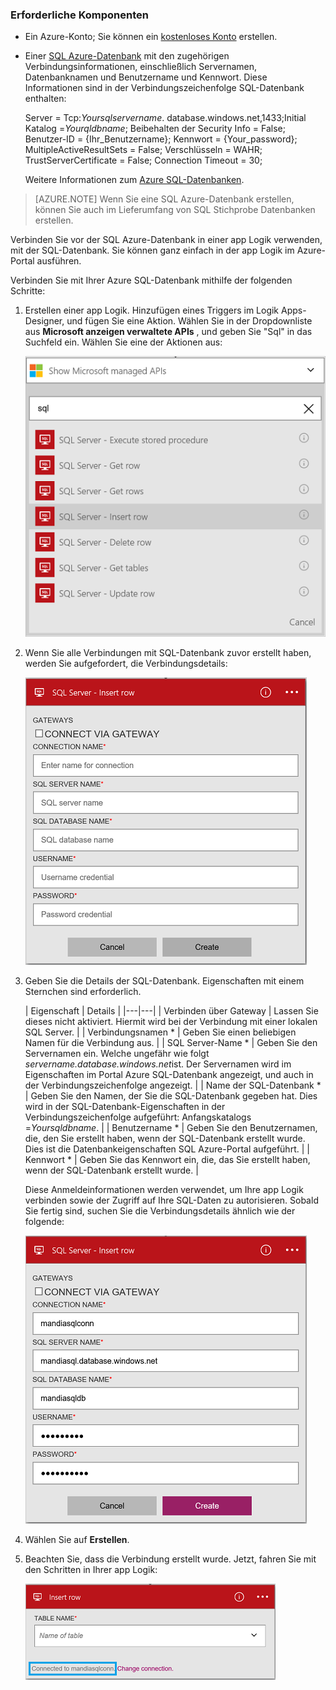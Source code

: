 ### <a name="prerequisites"></a>Erforderliche Komponenten
- Ein Azure-Konto; Sie können ein [kostenloses Konto](https://azure.microsoft.com/free) erstellen.
- Einer [SQL Azure-Datenbank](../articles/sql-database/sql-database-get-started.md) mit den zugehörigen Verbindungsinformationen, einschließlich Servernamen, Datenbanknamen und Benutzername und Kennwort. Diese Informationen sind in der Verbindungszeichenfolge SQL-Datenbank enthalten:
  
    Server = Tcp:*Yoursqlservername*. database.windows.net,1433;Initial Katalog =*Yourqldbname*; Beibehalten der Security Info = False; Benutzer-ID = {Ihr_Benutzername}; Kennwort = {Your_password}; MultipleActiveResultSets = False; Verschlüsseln = WAHR; TrustServerCertificate = False; Connection Timeout = 30;

    Weitere Informationen zum [Azure SQL-Datenbanken](https://azure.microsoft.com/services/sql-database).

> [AZURE.NOTE] Wenn Sie eine SQL Azure-Datenbank erstellen, können Sie auch im Lieferumfang von SQL Stichprobe Datenbanken erstellen. 



Verbinden Sie vor der SQL Azure-Datenbank in einer app Logik verwenden, mit der SQL-Datenbank. Sie können ganz einfach in der app Logik im Azure-Portal ausführen.  

Verbinden Sie mit Ihrer Azure SQL-Datenbank mithilfe der folgenden Schritte:  

1. Erstellen einer app Logik. Hinzufügen eines Triggers im Logik Apps-Designer, und fügen Sie eine Aktion. Wählen Sie in der Dropdownliste aus **Microsoft anzeigen verwaltete APIs** , und geben Sie "Sql" in das Suchfeld ein. Wählen Sie eine der Aktionen aus:  

    ![Schritt beim Erstellen eines SQL Azure-Verbindung](./media/connectors-create-api-sqlazure/sql-actions.png)

2. Wenn Sie alle Verbindungen mit SQL-Datenbank zuvor erstellt haben, werden Sie aufgefordert, die Verbindungsdetails:  

    ![Schritt beim Erstellen eines SQL Azure-Verbindung](./media/connectors-create-api-sqlazure/connection-details.png) 

3. Geben Sie die Details der SQL-Datenbank. Eigenschaften mit einem Sternchen sind erforderlich.

    | Eigenschaft | Details |
|---|---|
| Verbinden über Gateway | Lassen Sie dieses nicht aktiviert. Hiermit wird bei der Verbindung mit einer lokalen SQL Server. |
| Verbindungsnamen * | Geben Sie einen beliebigen Namen für die Verbindung aus. | 
| SQL Server-Name * | Geben Sie den Servernamen ein. Welche ungefähr wie folgt *servername.database.windows.net*ist. Der Servernamen wird im Eigenschaften im Portal Azure SQL-Datenbank angezeigt, und auch in der Verbindungszeichenfolge angezeigt. | 
| Name der SQL-Datenbank * | Geben Sie den Namen, der Sie die SQL-Datenbank gegeben hat. Dies wird in der SQL-Datenbank-Eigenschaften in der Verbindungszeichenfolge aufgeführt: Anfangskatalogs =*Yoursqldbname*. | 
| Benutzername * | Geben Sie den Benutzernamen, die, den Sie erstellt haben, wenn der SQL-Datenbank erstellt wurde. Dies ist die Datenbankeigenschaften SQL Azure-Portal aufgeführt. | 
| Kennwort * | Geben Sie das Kennwort ein, die, das Sie erstellt haben, wenn der SQL-Datenbank erstellt wurde. | 

    Diese Anmeldeinformationen werden verwendet, um Ihre app Logik verbinden sowie der Zugriff auf Ihre SQL-Daten zu autorisieren. Sobald Sie fertig sind, suchen Sie die Verbindungsdetails ähnlich wie der folgende:  

    ![Schritt beim Erstellen eines SQL Azure-Verbindung](./media/connectors-create-api-sqlazure/sample-connection.png) 

4. Wählen Sie auf **Erstellen**. 

5. Beachten Sie, dass die Verbindung erstellt wurde. Jetzt, fahren Sie mit den Schritten in Ihrer app Logik: 

    ![Schritt beim Erstellen eines SQL Azure-Verbindung](./media/connectors-create-api-sqlazure/table.png)